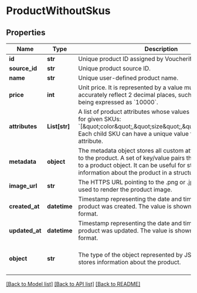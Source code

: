 # ProductWithoutSkus


## Properties
Name | Type | Description | Notes
------------ | ------------- | ------------- | -------------
**id** | **str** | Unique product ID assigned by Voucherify. | [optional] 
**source_id** | **str** | Unique product source ID. | [optional] 
**name** | **str** | Unique user-defined product name. | [optional] 
**price** | **int** | Unit price. It is represented by a value multiplied by 100 to accurately reflect 2 decimal places, such as &#x60;$100.00&#x60; being expressed as &#x60;10000&#x60;. | [optional] 
**attributes** | **List[str]** | A list of product attributes whose values you can customize for given SKUs: &#x60;[\&quot;color\&quot;,\&quot;size\&quot;,\&quot;ranking\&quot;]&#x60;. Each child SKU can have a unique value for a given attribute. | [optional] 
**metadata** | **object** | The metadata object stores all custom attributes assigned to the product. A set of key/value pairs that you can attach to a product object. It can be useful for storing additional information about the product in a structured format. | [optional] 
**image_url** | **str** | The HTTPS URL pointing to the .png or .jpg file that will be used to render the product image. | [optional] 
**created_at** | **datetime** | Timestamp representing the date and time when the product was created. The value is shown in the ISO 8601 format. | [optional] 
**updated_at** | **datetime** | Timestamp representing the date and time when the product was updated. The value is shown in the ISO 8601 format. | [optional] 
**object** | **str** | The type of the object represented by JSON. This object stores information about the product. | [optional] [default to 'product']

[[Back to Model list]](../README.md#documentation-for-models) [[Back to API list]](../README.md#documentation-for-api-endpoints) [[Back to README]](../README.md)


